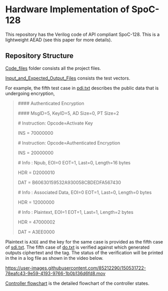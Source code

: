 # Hardware Implementation of SpoC-128
This repository has the Verilog code of API compliant SpoC-128. This is a lightweight AEAD (see this paper for more details).

## Repository Structure
[Code_files](Code_files/) folder consists all the project files.

[Input_and_Expected_Output_Files](Input_and_Expected_Output_Files/) consists the test vectors.

For example, the fifth test case in [pdi.txt](Input_and_Expected_Output_Files/pdi.txt) describes the public data that is undergoing encryption,

>\#### Authenticated Encryption
>
>\#### MsgID=5, KeyID=5, AD Size=0, PT Size=2
>
>\# Instruction: Opcode=Activate Key
>
>INS = 70000000
>
>\# Instruction: Opcode=Authenticated Encryption
>
>INS = 20000000
>
>\# Info :                     Npub, EOI=0 EOT=1, Last=0, Length=16 bytes
>
>HDR = D2000010
>
>DAT = B60630159532A930058CBDEDFA567430
>
>\# Info :          Associated Data, EOI=0 EOT=1, Last=0, Length=0 bytes
>
>HDR = 12000000
>
>\# Info :                Plaintext, EOI=1 EOT=1, Last=1, Length=2 bytes
>
>HDR = 47000002
>
>DAT = A3EE0000

Plaintext is `A3EE` and the key for the same case is provided as the fifth case of [sdi.txt](Input_and_Expected_Output_Files/sdi.txt). The fifth case of [do.txt](Input_and_Expected_Output_Files/do.txt) is verified against which generated outputs ciphertext and the tag. The status of the verification will be printed in the in a log file as shown in the video below.

https://user-images.githubusercontent.com/85212290/150531722-78eafc43-9e59-4193-9766-1b0b136d6fd8.mov


[Controller flowchart](https://github.com/T-Rahul/SpoC_128/blob/main/Controller%20flowchart.jpg) is the detailed flowchart of the controller states.

